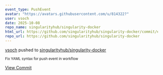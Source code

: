 ```yaml
---
event_type: PushEvent
avatar: "https://avatars.githubusercontent.com/u/814322?"
user: vsoch
date: 2025-10-08
repo_name: singularityhub/singularity-docker
html_url: https://github.com/singularityhub/singularity-docker/commit/eb11af24177df1891eb76abb31f6e08e7eccab60
repo_url: https://github.com/singularityhub/singularity-docker
---
```


<a href='https://github.com/vsoch' target='_blank'>vsoch</a> pushed to <a href='https://github.com/singularityhub/singularity-docker' target='_blank'>singularityhub/singularity-docker</a>

<small>Fix YAML syntax for push event in workflow</small>

<a href='https://github.com/singularityhub/singularity-docker/commit/eb11af24177df1891eb76abb31f6e08e7eccab60' target='_blank'>View Commit</a>